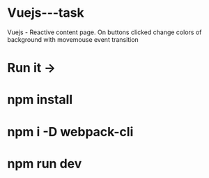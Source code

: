 # Vuejs---task
Vuejs - Reactive content page. On buttons clicked change colors of background with movemouse event transition

# Run it ->
# npm install
# npm i -D webpack-cli
# npm run dev
